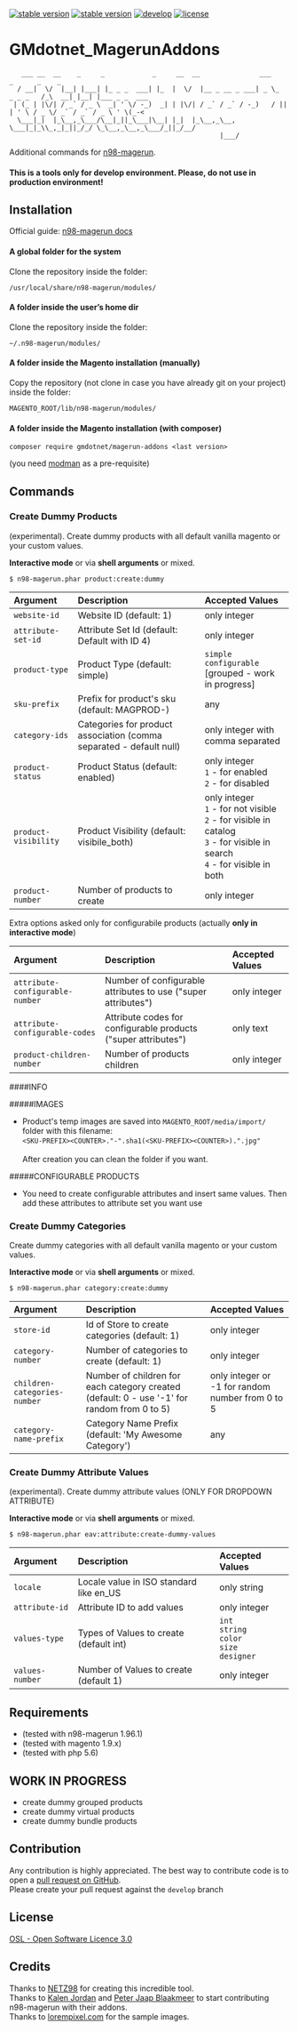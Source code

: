 [![stable version](https://img.shields.io/badge/stable%20version-0.0.4-green.svg?style=flat-square)](https://github.com/gmdotnet/GMdotnet_MagerunAddons/releases/tag/0.0.4)
[![stable version](https://img.shields.io/badge/packagist-0.0.4-green.svg?style=flat-square)](https://packagist.org/packages/gmdotnet/magerun-addons)
[![develop](https://img.shields.io/badge/beta%20version-branch%20develop-oran.svg?style=flat-square)](https://github.com/gmdotnet/GMdotnet_MagerunAddons/tree/develop)
[![license](https://img.shields.io/badge/license-OSL--3-blue.svg?style=flat-square)](https://github.com/gmdotnet/GMdotnet_MagerunAddons/blob/master/LICENSE.txt)

GMdotnet_MagerunAddons
======================

```
   ___ __  __    _     _            _     __  __               ___             _      _    _             
  / __|  \/  |__| |___| |_ _ _  ___| |_  |  \/  |__ _ __ _ ___| _ \_  _ _ _   /_\  __| |__| |___ _ _  ___
 | (_ | |\/| / _` / _ \  _| ' \/ -_)  _| | |\/| / _` / _` / -_)   / || | ' \ / _ \/ _` / _` / _ \ ' \(_-<
  \___|_|  |_\__,_\___/\__|_||_\___|\__| |_|  |_\__,_\__, \___|_|_\\_,_|_||_/_/ \_\__,_\__,_\___/_||_/__/
                                                     |___/                                               
```

Additional commands for [n98-magerun](https://github.com/netz98/n98-magerun).

#### This is a tools only for develop environment. Please, do not use in production environment! 

## Installation

Official guide: [n98-magerun docs](http://magerun.net/introducting-the-new-n98-magerun-module-system/)

#### A global folder for the system

Clone the repository inside the folder:
```
/usr/local/share/n98-magerun/modules/
```

#### A folder inside the user’s home dir
Clone the repository inside the folder:
```
~/.n98-magerun/modules/
```

#### A folder inside the Magento installation (manually)
Copy the repository (not clone in case you have already git on your project) inside the folder:
```
MAGENTO_ROOT/lib/n98-magerun/modules/
```
 
#### A folder inside the Magento installation (with composer)

```
composer require gmdotnet/magerun-addons <last version>
```

(you need [modman](https://github.com/colinmollenhour/modman) as a pre-requisite)



## Commands

### Create Dummy Products ###

(experimental). Create dummy products with all default vanilla magento or your custom values.

**Interactive mode** or via **shell arguments** or mixed.

```
$ n98-magerun.phar product:create:dummy
```

Argument             | Description                                                         | Accepted Values                                                                                                                               |
:------------------- | :------------------------------------------------------------------ | :-------------------------------------------------------------------------------------------------------------------------------------------- |
`website-id`         | Website ID (default: 1)                                             | only integer
`attribute-set-id`   | Attribute Set Id (default: Default with ID 4)                       | only integer
`product-type`       | Product Type (default: simple)                                      | `simple`<br />`configurable`<br />[grouped - work in progress]
`sku-prefix`         | Prefix for product's sku (default: MAGPROD-)                        | any
`category-ids`       | Categories for product association (comma separated - default null) | only integer with comma separated
`product-status`     | Product Status (default: enabled)                                   | only integer <br /> `1` - for enabled <br /> `2` - for disabled
`product-visibility` | Product Visibility (default: visibile_both)                         | only integer <br /> `1` - for not visible <br /> `2` - for visible in catalog <br /> `3` - for visible in search <br /> `4` - for visible in both
`product-number`     | Number of products to create                                        | only integer


Extra options asked only for configurabile products (actually **only in interactive mode**)

Argument                        | Description                                                    | Accepted Values     |
:------------------------------ | :------------------------------------------------------------- | :------------------ |
`attribute-configurable-number` | Number of configurable attributes to use ("super attributes")  | only integer        |
`attribute-configurable-codes`  | Attribute codes for configurable products ("super attributes") | only text           |
`product-children-number`       | Number of products children                                    | only integer        |


####INFO

#####IMAGES
- Product's temp images are saved into `MAGENTO_ROOT/media/import/` folder with this filename: <br />`<SKU-PREFIX><COUNTER>."-".sha1(<SKU-PREFIX><COUNTER>).".jpg"`<br /><br />After creation you can clean the folder if you want.

#####CONFIGURABLE PRODUCTS
- You need to create configurable attributes and insert same values. Then add these attributes to attribute set you want use

### Create Dummy Categories ###

Create dummy categories with all default vanilla magento or your custom values.

**Interactive mode** or via **shell arguments** or mixed.

```
$ n98-magerun.phar category:create:dummy
```

Argument                     | Description                                                                                 | Accepted Values                                  |
:--------------------------- | :------------------------------------------------------------------------------------------ | :----------------------------------------------- |
`store-id`                   | Id of Store to create categories (default: 1)                                               | only integer                                     |
`category-number`            | Number of categories to create (default: 1)                                                 | only integer                                     |
`children-categories-number` | Number of children for each category created (default: 0 - use '-1' for random from 0 to 5) | only integer or -1 for random number from 0 to 5 |
`category-name-prefix`       | Category Name Prefix (default: 'My Awesome Category')                                       | any                                              |


### Create Dummy Attribute Values ###

(experimental). Create dummy attribute values (ONLY FOR DROPDOWN ATTRIBUTE)

**Interactive mode** or via **shell arguments** or mixed.

```
$ n98-magerun.phar eav:attribute:create-dummy-values
```

Argument                     | Description                                  | Accepted Values                                              |
:--------------------------- | :--------------------------------------------| :----------------------------------------------------------- |
`locale`                     | Locale value in ISO standard like en_US      | only string                                                  |
`attribute-id`               | Attribute ID to add values                   | only integer                                                 |
`values-type`                | Types of Values to create (default int)      | `int`<br />`string`<br />`color`<br />`size`<br />`designer` |
`values-number`              | Number of Values to create (default 1)       | only integer                                                 |


## Requirements
- (tested with n98-magerun 1.96.1)
- (tested with magento 1.9.x)
- (tested with php 5.6)

## WORK IN PROGRESS
- create dummy grouped products
- create dummy virtual products
- create dummy bundle products

## Contribution
Any contribution is highly appreciated. The best way to contribute code is to open a [pull request on GitHub](https://help.github.com/articles/using-pull-requests).<br />Please create your pull request against the `develop` branch

## License
[OSL - Open Software Licence 3.0](http://opensource.org/licenses/osl-3.0.php)

## Credits

Thanks to [NETZ98](http://www.netz98.de/) for creating this incredible tool.<br />
Thanks to [Kalen Jordan](https://github.com/kalenjordan) and [Peter Jaap Blaakmeer](https://github.com/peterjaap) to start contributing n98-magerun with their addons.<br />
Thanks to [lorempixel.com](http://lorempixel.com) for the sample images.

